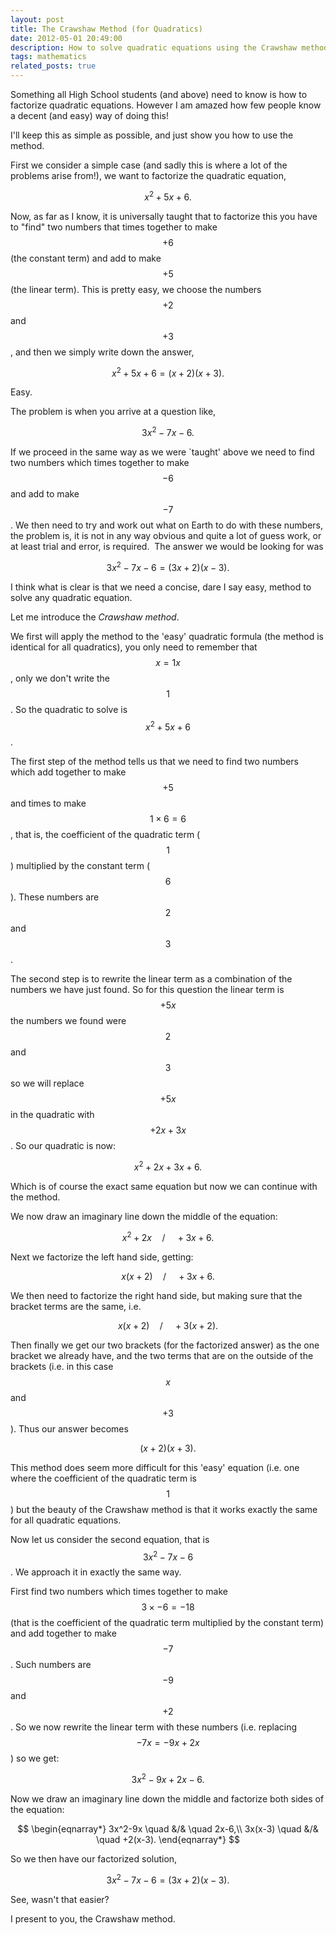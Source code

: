 ```yaml
---
layout: post
title: The Crawshaw Method (for Quadratics)
date: 2012-05-01 20:49:00
description: How to solve quadratic equations using the Crawshaw method
tags: mathematics
related_posts: true
---
```


Something all High School students (and above) need to know is how to factorize quadratic equations. However I am amazed how few people know a decent (and easy) way of doing this!

I'll keep this as simple as possible, and just show you how to use the method.

First we consider a simple case (and sadly this is where a lot of the problems arise from!), we want to factorize the quadratic equation,

$$
x^2+5x+6.
$$

Now, as far as I know, it is universally taught that to factorize this you have to "find" two numbers that times together to make $$+6$$ (the constant term) and add to make $$+5$$ (the linear term). This is pretty easy, we choose the numbers $$+2$$ and $$+3$$, and then we simply write down the answer,

$$
x^2+5x+6=(x+2)(x+3).
$$

Easy.

The problem is when you arrive at a question like,

$$
3x^2-7x-6.
$$

If we proceed in the same way as we were `taught' above we need to find two numbers which times together to make $$-6$$ and add to make $$-7$$. We then need to try and work out what on Earth to do with these numbers, the problem is, it is not in any way obvious and quite a lot of guess work, or at least trial and error, is required.  The answer we would be looking for was

$$
3x^2-7x-6=(3x+2)(x-3).
$$

I think what is clear is that we need a concise, dare I say easy, method to solve any quadratic equation.

Let me introduce the _Crawshaw method_.

We first will apply the method to the 'easy' quadratic formula (the method is identical for all quadratics), you only need to remember that $$x=1x$$, only we don't write the $$1$$. So the quadratic to solve is $$x^2+5x+6$$.

The first step of the method tells us that we need to find two numbers which add together to make $$+5$$ and times to make $$1\times 6=6$$, that is, the coefficient of the quadratic term ($$1$$) multiplied by the constant term ($$6$$). These numbers are $$2$$ and $$3$$.

The second step is to rewrite the linear term as a combination of the numbers we have just found. So for this question the linear term is $$+5x$$ the numbers we found were $$2$$ and $$3$$ so we will replace $$+5x$$ in the quadratic with $$+2x+3x$$. So our quadratic is now:

$$
x^2+2x+3x+6.
$$

Which is of course the exact same equation but now we can continue with the method.

We now draw an imaginary line down the middle of the equation:

$$
x^2+2x\quad/\quad+3x+6.
$$

Next we factorize the left hand side, getting:

$$
x(x+2)\quad/\quad+3x+6.
$$

We then need to factorize the right hand side, but making sure that the bracket terms are the same, i.e.

$$
x(x+2)\quad/\quad+3(x+2).
$$

Then finally we get our two brackets (for the factorized answer) as the one bracket we already have, and the two terms that are on the outside of the brackets (i.e. in this case $$x$$ and $$+3$$). Thus our answer becomes

$$
(x+2)(x+3).
$$

This method does seem more difficult for this 'easy' equation (i.e. one where the coefficient of the quadratic term is $$1$$) but the beauty of the Crawshaw method is that it works exactly the same for all quadratic equations.

Now let us consider the second equation, that is $$3x^2-7x-6$$. We approach it in exactly the same way.

First find two numbers which times together to make $$3\times -6 = -18$$ (that is the coefficient of the quadratic term multiplied by the constant term) and add together to make $$-7$$. Such numbers are $$-9$$ and $$+2$$. So we now rewrite the linear term with these numbers (i.e. replacing $$-7x=-9x+2x$$) so we get:

$$
3x^2-9x+2x-6.
$$

Now we draw an imaginary line down the middle and factorize both sides of the equation:

$$
\begin{eqnarray*}
3x^2-9x \quad &/& \quad 2x-6,\\
3x(x-3) \quad &/& \quad +2(x-3).
\end{eqnarray*}
$$

So we then have our factorized solution,

$$
3x^2-7x-6=(3x+2)(x-3).
$$

See, wasn't that easier?

I present to you, the Crawshaw method.
